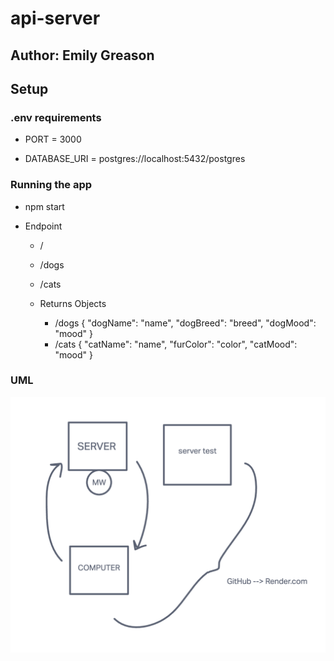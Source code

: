 # api-server

## Author: Emily Greason

## Setup

### .env requirements

- PORT = 3000

- DATABASE_URI = postgres://localhost:5432/postgres

### Running the app

- npm start

- Endpoint
  - /
  - /dogs
  - /cats

  - Returns Objects
    - /dogs {
      "dogName": "name",
      "dogBreed": "breed",
      "dogMood": "mood"
    }
    - /cats {
      "catName": "name",
      "furColor": "color",
      "catMood": "mood"
    }

### UML

![server whiteboard](./img/lab-01-drawing.png)
